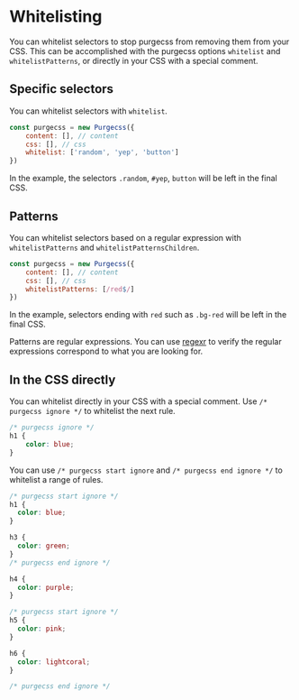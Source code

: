 # Whitelisting

You can whitelist selectors to stop purgecss from removing them from your CSS. This can be accomplished with the purgecss options `whitelist` and `whitelistPatterns`, or directly in your CSS with a special comment.

## Specific selectors

You can whitelist selectors with `whitelist`.

```javascript
const purgecss = new Purgecss({
    content: [], // content
    css: [], // css
    whitelist: ['random', 'yep', 'button']
})
```

In the example, the selectors `.random`, `#yep`, `button` will be left in the final CSS.

## Patterns

You can whitelist selectors based on a regular expression with `whitelistPatterns` and `whitelistPatternsChildren`.

```javascript
const purgecss = new Purgecss({
    content: [], // content
    css: [], // css
    whitelistPatterns: [/red$/]
})
```

In the example, selectors ending with `red` such as `.bg-red` will be left in the final CSS.

Patterns are regular expressions. You can use [regexr](https://regexr.com) to verify the regular expressions correspond to what you are looking for.

## In the CSS directly

You can whitelist directly in your CSS with a special comment.
Use `/* purgecss ignore */` to whitelist the next rule.

```css
/* purgecss ignore */
h1 {
    color: blue;
}
```

You can use `/* purgecss start ignore` and `/* purgecss end ignore */` to whitelist a range of rules.

```css
/* purgecss start ignore */
h1 {
  color: blue;
}

h3 {
  color: green;
}
/* purgecss end ignore */

h4 {
  color: purple;
}

/* purgecss start ignore */
h5 {
  color: pink;
}

h6 {
  color: lightcoral;
}

/* purgecss end ignore */
```

